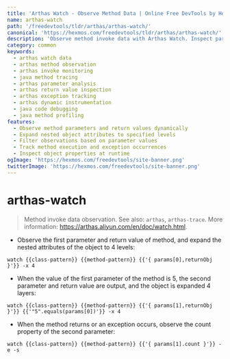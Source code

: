 ```yaml
---
title: 'Arthas Watch - Observe Method Data | Online Free DevTools by Hexmos'
name: arthas-watch
path: '/freedevtools/tldr/arthas/arthas-watch/'
canonical: 'https://hexmos.com/freedevtools/tldr/arthas/arthas-watch/'
description: 'Observe method invoke data with Arthas Watch. Inspect parameters, return values, and exceptions in real-time for deeper code insights. Free online tool, no registration required.'
category: common
keywords:
  - arthas watch data
  - arthas method observation
  - arthas invoke monitoring
  - java method tracing
  - arthas parameter analysis
  - arthas return value inspection
  - arthas exception tracking
  - arthas dynamic instrumentation
  - java code debugging
  - java method profiling
features:
  - Observe method parameters and return values dynamically
  - Expand nested object attributes to specified levels
  - Filter observations based on parameter values
  - Track method execution and exception occurrences
  - Inspect object properties at runtime
ogImage: 'https://hexmos.com/freedevtools/site-banner.png'
twitterImage: 'https://hexmos.com/freedevtools/site-banner.png'
---
```


# arthas-watch

> Method invoke data observation.
> See also: `arthas`, `arthas-trace`.
> More information: <https://arthas.aliyun.com/en/doc/watch.html>.

- Observe the first parameter and return value of method, and expand the nested attributes of the object to 4 levels:

`watch {{class-pattern}} {{method-pattern}} {{'{ params[0],returnObj }'}} -x 4`

- When the value of the first parameter of the method is 5, the second parameter and return value are output, and the object is expanded 4 layers:

`watch {{class-pattern}} {{method-pattern}} {{'{ params[1],returnObj }'}} {{'"5".equals(params[0])'}} -x 4`

- When the method returns or an exception occurs, observe the count property of the second parameter:

`watch {{class-pattern}} {{method-pattern}} {{'{ params[1].count }'}} -e -s`
